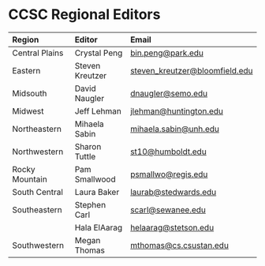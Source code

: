# CCSC Regional Editors

| Region | Editor | Email |
|:-------|:-------|:------|
| Central Plains | Crystal Peng | bin.peng@park.edu |
| Eastern | Steven Kreutzer |	steven_kreutzer@bloomfield.edu |
| Midsouth | David Naugler | dnaugler@semo.edu |
| Midwest | Jeff Lehman | jlehman@huntington.edu |
| Northeastern | Mihaela Sabin | mihaela.sabin@unh.edu |
| Northwestern | Sharon Tuttle | st10@humboldt.edu |
| Rocky Mountain | Pam Smallwood | psmallwo@regis.edu |
| South Central | Laura Baker | laurab@stedwards.edu |
| Southeastern | Stephen Carl | scarl@sewanee.edu |
| | Hala ElAarag | helaarag@stetson.edu |
| Southwestern | Megan Thomas | mthomas@cs.csustan.edu |
